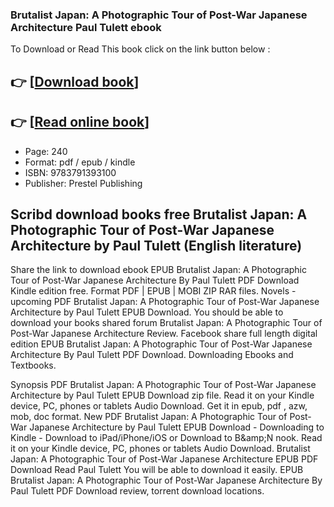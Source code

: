 ### Brutalist Japan: A Photographic Tour of Post-War Japanese Architecture Paul Tulett ebook

To Download or Read This book click on the link button below :

## 👉  [**[Download book](http://filesbooks.info/download.php?group=book&from=github.com&id=721336&lnk=1079 "Download book")**]

## 👉  [**[Read online book](http://filesbooks.info/download.php?group=book&from=github.com&id=721336&lnk=1079 "Read online book")**]


* Page: 240
* Format: pdf / epub / kindle
* ISBN: 9783791393100
* Publisher: Prestel Publishing



## Scribd download books free Brutalist Japan: A Photographic Tour of Post-War Japanese Architecture by Paul Tulett  (English literature)


Share the link to download ebook EPUB Brutalist Japan: A Photographic Tour of Post-War Japanese Architecture By Paul Tulett PDF Download Kindle edition free. Format PDF | EPUB | MOBI ZIP RAR files. Novels - upcoming PDF Brutalist Japan: A Photographic Tour of Post-War Japanese Architecture by Paul Tulett EPUB Download. You should be able to download your books shared forum Brutalist Japan: A Photographic Tour of Post-War Japanese Architecture Review. Facebook share full length digital edition EPUB Brutalist Japan: A Photographic Tour of Post-War Japanese Architecture By Paul Tulett PDF Download. Downloading Ebooks and Textbooks.

Synopsis PDF Brutalist Japan: A Photographic Tour of Post-War Japanese Architecture by Paul Tulett EPUB Download zip file. Read it on your Kindle device, PC, phones or tablets Audio Download. Get it in epub, pdf , azw, mob, doc format. New PDF Brutalist Japan: A Photographic Tour of Post-War Japanese Architecture by Paul Tulett EPUB Download - Downloading to Kindle - Download to iPad/iPhone/iOS or Download to B&amp;amp;N nook. Read it on your Kindle device, PC, phones or tablets Audio Download. Brutalist Japan: A Photographic Tour of Post-War Japanese Architecture EPUB PDF Download Read Paul Tulett You will be able to download it easily. EPUB Brutalist Japan: A Photographic Tour of Post-War Japanese Architecture By Paul Tulett PDF Download review, torrent download locations.





